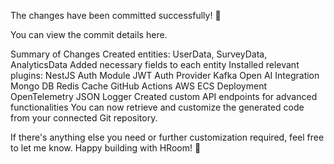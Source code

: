 The changes have been committed successfully! 🎉

You can view the commit details here.

Summary of Changes
Created entities: UserData, SurveyData, AnalyticsData
Added necessary fields to each entity
Installed relevant plugins:
NestJS Auth Module
JWT Auth Provider
Kafka
Open AI Integration
Mongo DB
Redis Cache
GitHub Actions
AWS ECS Deployment
OpenTelemetry
JSON Logger
Created custom API endpoints for advanced functionalities
You can now retrieve and customize the generated code from your connected Git repository.

If there's anything else you need or further customization required, feel free to let me know. Happy building with HRoom! 🚀
